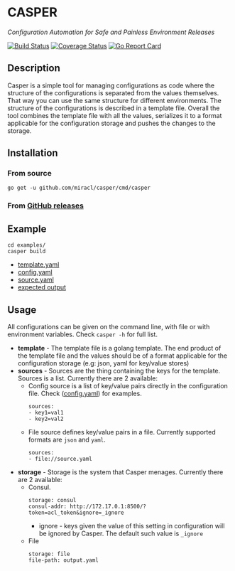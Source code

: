 # CASPER
_Configuration Automation for Safe and Painless Environment Releases_

[![Build Status](https://secure.travis-ci.org/miracl/casper.png?branch=master)](https://travis-ci.org/miracl/casper?branch=master)
[![Coverage Status](https://coveralls.io/repos/miracl/casper/badge.svg?branch=master&service=github)](https://coveralls.io/github/miracl/casper?branch=master)
[![Go Report Card](https://goreportcard.com/badge/github.com/miracl/casper)](https://goreportcard.com/report/github.com/miracl/casper)

## Description

Casper is a simple tool for managing configurations as code where the structure of the configurations is separated from the values themselves. That way you can use the same structure for different environments. The structure of the configurations is described in a template file. Overall the tool combines the template file with all the values, serializes it to a format applicable for the configuration storage and pushes the changes to the storage.

## Installation

### From source 

```
go get -u github.com/miracl/casper/cmd/casper
```

### From [GitHub releases](https://github.com/miracl/casper/releases)

## Example
```
cd examples/
casper build
```
* [template.yaml](/example/template.yaml)
* [config.yaml](/example/config.yaml)
* [source.yaml](/example/source.yaml)
* [expected output](/example/output.yaml)

## Usage

All configurations can be given on the command line, with file or with environment variables. Check `casper -h` for full list.

* **template** - The template file is a golang template. The end product of the template file and the values should be of a format applicable for the configuration storage (e.g: json, yaml for key/value stores)
* **sources** - Sources are the thing containing the keys for the template. Sources is a list. Currently there are 2 available:
	* Config source is a list of key/value pairs directly in the configuration file. Check ([config.yaml](/example/config.yaml)) for examples. 
		```
		sources:
		- key1=val1
		- key2=val2
		```
	* File source defines key/value pairs in a file. Currently supported formats are `json` and `yaml`.
		```
		sources:
		- file://source.yaml
		```
* **storage** - Storage is the system that Casper menages. Currently there are 2 available:
	* Consul.
		```
		storage: consul
		consul-addr: http://172.17.0.1:8500/?token=acl_token&ignore=_ignore
		```
		* ignore - keys given the value of this setting in configuration will be ignored by Casper. The default such value is `_ignore`
	* File
		```
		storage: file
		file-path: output.yaml
		```
